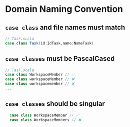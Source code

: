 # Domain Naming Convention

## `case class` and file names must match

```scala
// Task.scala
case class Task(id:IdTask,name:NameTask)
```

## `case classes` must be PascalCased

```scala
// Task.scala
case class WorkspaceMember // ✅
case class workspaceMember // ❌
case class workspacemember // ❌
...
```

## `case classes` should be singular

```scala
  case class WorkspaceMember // ✅
  case class WorkspaceMembers // ❌
```
